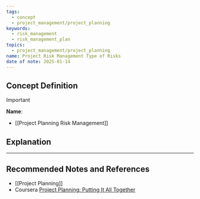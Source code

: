 ```yaml
---
tags:
  - concept
  - project_management/project_planning
keywords:
  - risk_management
  - risk_management_plan
topics:
  - project_management/project_planning
name: Project Risk Management Type of Risks
date of note: 2025-01-14
---
```


## Concept Definition

>[!important]
>**Name**: 



- [[Project Planning Risk Management]]


## Explanation





-----------
##  Recommended Notes and References

- [[Project Planning]]
- Coursera [Project Planning: Putting It All Together](https://www.coursera.org/learn/project-planning-google/home/welcome)
